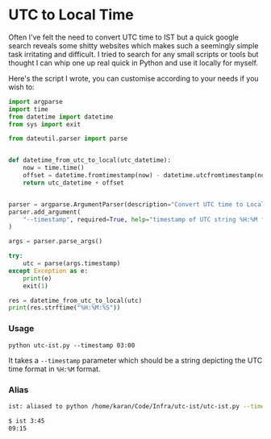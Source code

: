 # UTC to Local Time

Often I've felt the need to convert UTC time to IST but a quick google search reveals some shitty websites which makes such a seemingly simple task irritating and difficult. I tried to search for any small scripts or tools but thought I can whip one up real quick in Python and use it locally for myself. 

Here's the script I wrote, you can customise according to your needs if you wish to:

```python
import argparse
import time
from datetime import datetime
from sys import exit

from dateutil.parser import parse


def datetime_from_utc_to_local(utc_datetime):
    now = time.time()
    offset = datetime.fromtimestamp(now) - datetime.utcfromtimestamp(now)
    return utc_datetime + offset


parser = argparse.ArgumentParser(description="Convert UTC time to Local time.")
parser.add_argument(
    "--timestamp", required=True, help="timestamp of UTC string %H:%M format"
)

args = parser.parse_args()

try:
    utc = parse(args.timestamp)
except Exception as e:
    print(e)
    exit(1)

res = datetime_from_utc_to_local(utc)
print(res.strftime("%H:%M:%S"))
```

### Usage

`python utc-ist.py --timestamp 03:00`

It takes a `--timestamp` parameter which should be a string depicting the UTC time format in `%H:%M` format.

### Alias

```bash
ist: aliased to python /home/karan/Code/Infra/utc-ist/utc-ist.py --timestamp

$ ist 3:45
09:15
```
